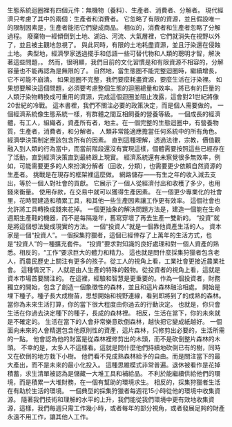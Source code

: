 生態系統迴圈裡有四個元件：無機物（養料）、生產者、消費者、分解者。
現代經濟只考慮了其中的兩個：生產者和消費者。
它忽略了有限的資源，並且假設唯一的限制因素是，生產者能把它們變成商品。
相似的，消費者和生產者忽略了分解過程。
廢棄物一經傾倒到土地、湖泊、河流、大氣層裡，它們就消失在視野以外了，並且被主觀地忽視了。
與此同時，有限的土地耗盡資源，並且汙染還在侵蝕土地。
典型地，經濟學家透過擺手和低語一些可替代物和人類的聰明才智，解決著這些問題，。
然而，很明顯，我們目前的文化習慣是和有限資源不相容的，分解容量也不能再認為是無限的了。
自然地，當生態圈不能完整迴圈時，繼續增長，它不可能不崩潰。
如果迴圈不完整，我們要麼耗盡資源，要麼生活在汙染裡。
如果想要解決這個問題，必須要考慮整個生態的迴圈總量和效率。
將已有的巨量的人類汙染物轉換成可重用的資源，完成這個迴圈並阻止洩露，這會對21世紀將像20世紀的冷戰。
這本書裡，我們不關注必要的政策決定，而是個人需要做的。
一個經濟系統像生態系統一樣，有群體之間互相飼養的營養等級。
一個成長的經濟體，有工人，組織者，資產所有者，地主。在一個完整的生態迴圈中，有營養物質，生產者，消費者，和分解者。
人類非常能適應擔當任何系統中的所有角色。
經濟學決策制定應該包含所有的因素。
直到這種理解，透過法律，宗教，價值觀融入到人類的行為當中，而當前階段還沒有實現這樣，個體需要按照這些已經存在了活動，直到經濟決策直到最終跟上現實。
經濟系統還有未察覺很多無效率，例如，可能需要更多的人來扮演分解者（回收，分類），也需要更少依賴自然資源的生產者。
挑戰是在現存的框架裡這麼做。
網路儲存——有生之年的收入減去支出，等於一個人對社會的貢獻。
它展示了一個人從經濟付出和收穫了多少，也用錢來衡量。
使用存款，在交易中就可以獲得生產因素。
在一個更少專業化的社會里，花時間建造和積累工具，和其他一些生產因素讓工作更有效率。
這個社會也允許將工具轉換成錢來花掉。
一個更抽象的解決問題方法是，建造一個能在生命週期生產鞋的機器，而不是每隔幾年，舊寫穿壞了再去生產一雙新的。
“投資”就是將這個想法變成現實的方法。
一個“投資人”就是一個靠他資產生活的人。
資本家是一個“投資人”。一個採集狩獵者，這個已經倖存了上萬年的生活方式，也是“投資人”的一種擴充套件。
“投資”要求對知識的良好處理和對一個人資產的熟悉。相反的，“工作”要求巨大的體力和精力。
這也就是問什麼採集狩獵者包含老人，而農民歷史上關注有更多的孩子。從工人的視角上看，工業社會更接近農業社會。
這種情況下，人就是由人生產的特殊的穀物。從投資者的視角上看，這就是資本市場首要關注的。
在這裡，經驗和智慧是更重要的。作為一個投資者，財務獨立的開始，包含了創造一個象徵性的森林，並且和這片森林融洽相處。
開始是埋下種子。種子長大成樹苗，思想開始和視野連線，看到即將到了的成熟的森林。
當你為未來生活打算，你的當下很大程度由你過去的行動決定。
也就是，你只會生活在你過去決定種下的種子，長成的森林裡。
相反，生活在當下，你的未來就是不確定的。
生活在當下的人會非常樂意砍倒森林，越快把它變成紙越好。
一個面向未來的人會精選包含他原則性的資產，這片森林，只修剪出必要的，生活所需的一點。
他會認為他的財富是從森林裡修剪出的木頭，而不是砍倒整片森林的木頭。
不幸的是，太多人不這樣看。這就是問什麼他們持續地砍倒已有的樹，同時又在砍倒的地方栽下小樹。
他們看不見成熟森林給予的自由。而是關注當下的最大產出，而不是未來的最小化投入。
這種思維模式非常普遍。退休被看作是花掉積蓄，求生清單被認為是儲藏一大堆工具和補給品。
不利於能繼續供給他們的環境，而是積累一大堆財務，在一個有幫助的環境求生。
相反的，採集狩獵者生活在有助於生活的環境。
一個典型的採集狩獵者每週花15小時從他的環境中收集資源。
隨著我們技術和理解的水平的上升，我們能從我們環境中更有效地收集資源，這樣，我們每週只需工作幾小時，或者每年的部分視角，或者發展足夠的財產永遠不用工作，讓其他人工作。

